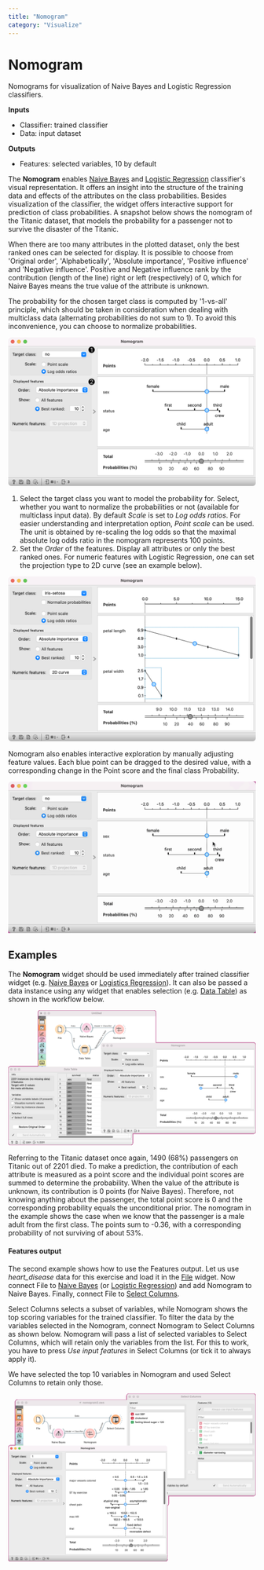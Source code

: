 ```yaml
---
title: "Nomogram"
category: "Visualize"
---
```

Nomogram
========

Nomograms for visualization of Naive Bayes and Logistic Regression classifiers.

**Inputs**

- Classifier: trained classifier
- Data: input dataset

**Outputs**

- Features: selected variables, 10 by default

The **Nomogram** enables [Naive Bayes](../model/naivebayes.md) and [Logistic Regression](/widget-catalog/visualize/../model/logisticregression) classifier's visual representation. It offers an insight into the structure of the training data and effects of the attributes on the class probabilities. Besides visualization of the classifier, the widget offers interactive support for prediction of class probabilities. A snapshot below shows the nomogram of the Titanic dataset, that models the probability for a passenger not to survive the disaster of the Titanic.

When there are too many attributes in the plotted dataset, only the best ranked ones can be selected for display. It is possible to choose from 'Original order', 'Alphabetically', 'Absolute importance', 'Positive influence' and 'Negative influence'. Positive and Negative influence rank by the contribution (length of the line) right or left (respectively) of 0, which for Naive Bayes means the true value of the attribute is unknown.

The probability for the chosen target class is computed by '1-vs-all' principle, which should be taken in consideration when dealing with multiclass data (alternating probabilities do not sum to 1). To avoid this inconvenience, you can choose to normalize probabilities.

![](/widget-catalog/visualize/images/Nomogram-stamped.png)

1. Select the target class you want to model the probability for. Select, whether you want to normalize the probabilities or not (available for multiclass input data). By default *Scale* is set to *Log odds ratios*. For easier understanding and interpretation option, *Point scale* can be used. The unit is obtained by re-scaling the log odds so that the maximal absolute log odds ratio in the nomogram represents 100 points.
2. Set the *Order* of the features. Display all attributes or only the best ranked ones. For numeric features with Logistic Regression, one can set the projection type to 2D curve (see an example below).

![logreg](/widget-catalog/visualize/images/Nomogram-LR.png)

Nomogram also enables interactive exploration by manually adjusting feature values. Each blue point can be dragged to the desired value, with a corresponding change in the Point score and the final class Probability.

![](/widget-catalog/visualize/images/Nomogram-points.png)

Examples
--------

The **Nomogram** widget should be used immediately after trained classifier widget (e.g. [Naive Bayes](../model/naivebayes.md) or [Logistics Regression](/widget-catalog/visualize/../model/logisticregression)). It can also be passed a data instance using any widget that enables selection (e.g. [Data Table](/widget-catalog/visualize/../data/datatable)) as shown in the workflow below.

![](/widget-catalog/visualize/images/Nomogram-Example1.png)

Referring to the Titanic dataset once again, 1490 (68%) passengers on Titanic out of 2201 died. To make a prediction, the contribution of each attribute is measured as a point score and the individual point scores are summed to determine the probability. When the value of the attribute is unknown, its contribution is 0 points (for Naive Bayes). Therefore, not knowing anything about the passenger, the total point score is 0 and the corresponding probability equals the unconditional prior. The nomogram in the example shows the case when we know that the passenger is a male adult from the first class. The points sum to -0.36, with a corresponding probability of not surviving of about 53%.

#### Features output

The second example shows how to use the Features output. Let us use *heart_disease* data for this exercise and load it in the [File](../data/file.md) widget. Now connect File to [Naive Bayes](../model/naivebayes.md) (or [Logistic Regression](/widget-catalog/visualize/../model/logisticregression)) and add Nomogram to Naive Bayes. Finally, connect File to [Select Columns](/widget-catalog/visualize/../data/selectcolumns).

Select Columns selects a subset of variables, while Nomogram shows the top scoring variables for the trained classifier. To filter the data by the variables selected in the Nomogram, connect Nomogram to Select Columns as shown below. Nomogram will pass a list of selected variables to Select Columns, which will retain only the variables from the list. For this to work, you have to press *Use input features* in Select Columns (or tick it to always apply it).

We have selected the top 10 variables in Nomogram and used Select Columns to retain only those.

![](/widget-catalog/visualize/images/Nomogram-Example2.png)
